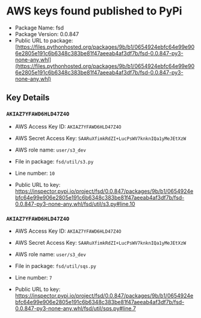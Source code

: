 # AWS keys found published to PyPi

* Package Name: fsd
* Package Version: 0.0.847
* Public URL to package: [https://files.pythonhosted.org/packages/9b/b1/0654924ebfc64e99e906e2805e191c6b6348c383be81f47aeeab4af3df7b/fsd-0.0.847-py3-none-any.whl](https://files.pythonhosted.org/packages/9b/b1/0654924ebfc64e99e906e2805e191c6b6348c383be81f47aeeab4af3df7b/fsd-0.0.847-py3-none-any.whl)

## Key Details

### `AKIAZ7YFAWD6HLD47Z4O`

* AWS Access Key ID: `AKIAZ7YFAWD6HLD47Z4O`
* AWS Secret Access Key: `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` 
* AWS role name: `user/s3_dev`
* File in package: `fsd/util/s3.py`
* Line number: `10`

* Public URL to key: https://inspector.pypi.io/project/fsd/0.0.847/packages/9b/b1/0654924ebfc64e99e906e2805e191c6b6348c383be81f47aeeab4af3df7b/fsd-0.0.847-py3-none-any.whl/fsd/util/s3.py#line.10



### `AKIAZ7YFAWD6HLD47Z4O`

* AWS Access Key ID: `AKIAZ7YFAWD6HLD47Z4O`
* AWS Secret Access Key: `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` 
* AWS role name: `user/s3_dev`
* File in package: `fsd/util/sqs.py`
* Line number: `7`

* Public URL to key: https://inspector.pypi.io/project/fsd/0.0.847/packages/9b/b1/0654924ebfc64e99e906e2805e191c6b6348c383be81f47aeeab4af3df7b/fsd-0.0.847-py3-none-any.whl/fsd/util/sqs.py#line.7


